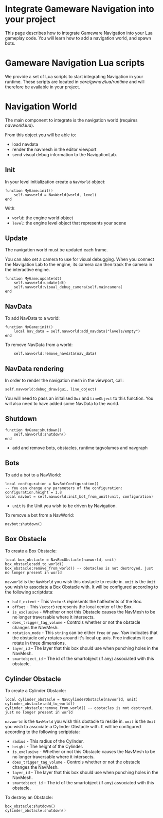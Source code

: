 # Integrate Gameware Navigation into your project

This page describes how to integrate Gameware Navigation into your Lua gameplay code. You will learn how to add a navigation world, and spawn bots.

# Gameware Navigation Lua scripts

We provide a set of Lua scripts to start integrating Navigation in your runtime.
These scripts are located in *core/gwnav/lua/runtime* and will therefore be available in your project.

# Navigation World

The main component to integrate is the navigation world (requires *navworld.lua*).

From this object you will be able to:

* load navdata
* render the navmesh in the editor viewport
* send visual debug information to the NavigationLab.

## Init

In your level initialization create a `NavWorld` object:

~~~{lua}
function MyGame:init()
	self.navworld = NavWorld(world, level)
end
~~~

With:

* `world`: the engine world object
* `level`: the engine level object that represents your scene

## Update

The navigation world must be updated each frame.

You can also set a camera to use for visual debugging. When you connect the Navigation Lab to the engine, its camera can then track the camera in the interactive engine.

~~~{lua}
function MyGame:update(dt)
	self.navworld:update(dt)
	self.navworld:visual_debug_camera(self.maincamera)
end
~~~

## NavData

To add NavData to a world:

~~~{lua}
function MyGame:init()
	local nav_data = self.navworld:add_navdata("levels/empty")
end
~~~

To remove NavData from a world:

~~~{lua}
	self.navworld:remove_navdata(nav_data)
~~~

## NavData rendering

In order to render the navigation mesh in the viewport, call:

~~~{lua}
self.navworld:debug_draw(gui, line_object)
~~~

You will need to pass an initalised `Gui` and `LineObject` to this function.  You will also need to have added some NavData to the world.

## Shutdown

~~~{lua}
function MyGame:shutdown()
	self.navworld:shutdown()
end
~~~

* add and remove bots, obstacles, runtime tagvolumes and navgraph

## Bots

To add a bot to a NavWorld:

~~~{lua}
local configuration = NavBotConfiguration()
-- You can change any parameters of the configuration:
configuration.height = 1.8
local navbot = self.navworld:init_bot_from_unit(unit, configuration)
~~~

* `unit` is the Unit you wish to be driven by Navigation.

To remove a bot from a NavWorld:

~~~{lua}
navbot:shutdown()
~~~

## Box Obstacle

To create a Box Obstacle:

~~~{lua}
local box_obstacle = NavBoxObstacle(navworld, unit)
box_obstacle:add_to_world()
box_obstacle:remove_from_world() -- obstacles is not destroyed, just no longer present in world
~~~

`navworld` is the `NavWorld` you wish this obstacle to reside in.  `unit` is the `Unit` you wish to associate a Box Obstacle with.  It will be configured according to the following scriptdata:

* `half_extent`             - This `Vector3` represents the halfextents of the Box.
* `offset`                  - This `Vector3` represents the local center of the Box.
* `is_exclusive`            - Whether or not this Obstacle causes the NavMesh to be no longer traversable where it intersects.
* `does_trigger_tag_volume` - Controls whether or not the obstacle changes the NavMesh.
* `rotation_mode`           - This `string` can be either `free` or `yaw`.  Yaw indicates that the obstacle only rotates around it's local up axis.  Free indicates it can rotate in three dimensions.
* `layer_id`                - The layer that this box should use when punching holes in the NavMesh.
* `smartobject_id`          - The id of the smartobject (if any) associated with this obstacle.

## Cylinder Obstacle

To create a Cylinder Obstacle:

~~~{lua}
local cylinder_obstacle = NavCylinderObstacle(navworld, unit)
cylinder_obstacle:add_to_world()
cylinder_obstacle:remove_from_world() -- obstacles is not destroyed, just no longer present in world
~~~

`navworld` is the `NavWorld` you wish this obstacle to reside in. `unit` is the `Unit` you wish to associate a Cylinder Obstacle with.  It will be configured according to the following scriptdata:

* `radius`                  - This radius of the Cylinder.
* `height`                  - The height of the Cylinder.
* `is_exclusive`            - Whether or not this Obstacle causes the NavMesh to be no longer traversable where it intersects.
* `does_trigger_tag_volume` - Controls whether or not the obstacle changes the NavMesh.
* `layer_id`                - The layer that this box should use when punching holes in the NavMesh.
* `smartobject_id`          - The id of the smartobject (if any) associated with this obstacle.

To destroy an Obstacle:

~~~{lua}
box_obstacle:shutdown()
cylinder_obstacle:shutdown()
~~~
